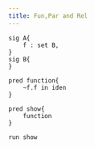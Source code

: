 ```yaml
---
title: Fun,Par and Rel
---
```



```alloy
sig A{
	f : set B,
}
sig B{
}
```

```alloy
pred function{
	~f.f in iden
}
```

```alloy
pred show{
	function
}

run show
```
